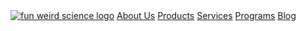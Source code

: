 <div class = 'full'>
    <div class = 'menu-bar'>
      <span class = 'bar'></span>
      <span class = 'bar'></span>
      <span class = 'bar'></span>
    </div>
    <div class = 'drop'>
     <a href="{{ "/" | relative_url}}" class = 'nav-brand '><img class = 'logo' src = '{{site.baseurl}}/assets/fun-weird-science-logo.png' alt = 'fun weird science logo'></a>
    <a href="{{site.baseurl}}/about-us" >About Us</a>
    <a href="{{site.baseurl}}/products" >Products</a>
    <a href="{{site.baseurl}}/services" >Services</a>
    <a href="{{site.baseurl}}/programs" >Programs</a>
    <a href="{{site.baseurl}}/blog" >Blog</a>
    </div>
</div>
